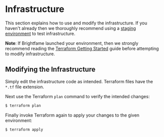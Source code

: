# Infrastructure

This section explains how to use and modify the infrastructure. If you haven't already then we
thoroughly recommend using a [staging environment](environments.md) to test infrastructure.

**Note**: If Brightfame launched your environment, then we strongly recommend reading the [Terraform Getting Started](https://www.terraform.io/intro/getting-started/install.html) guide before attempting to modify infrastructure.

## Modifying the Infrastructure

Simply edit the infrastructure code as intended. Terraform files have the `*.tf` file extension.

Next use the Terraform `plan` command to verify the intended changes:

```bash
$ terraform plan
```

Finally invoke Terraform again to apply your changes to the given environment:

```bash
$ terraform apply
```
